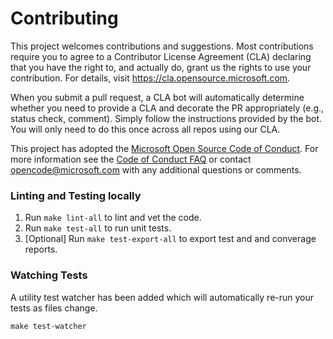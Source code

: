 # Contributing

This project welcomes contributions and suggestions.  Most contributions require you to agree to a
Contributor License Agreement (CLA) declaring that you have the right to, and actually do, grant us
the rights to use your contribution. For details, visit https://cla.opensource.microsoft.com.

When you submit a pull request, a CLA bot will automatically determine whether you need to provide
a CLA and decorate the PR appropriately (e.g., status check, comment). Simply follow the instructions
provided by the bot. You will only need to do this once across all repos using our CLA.

This project has adopted the [Microsoft Open Source Code of Conduct](https://opensource.microsoft.com/codeofconduct/).
For more information see the [Code of Conduct FAQ](https://opensource.microsoft.com/codeofconduct/faq/) or
contact [opencode@microsoft.com](mailto:opencode@microsoft.com) with any additional questions or comments.


### Linting and Testing locally

1. Run `make lint-all` to lint and vet the code.
2. Run `make test-all` to run unit tests.
3. [Optional] Run `make test-export-all` to export test and and converage reports.

### Watching Tests

A utility test watcher has been added which will automatically re-run your tests as files change. 

`make test-watcher`

